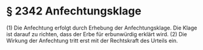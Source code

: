 # § 2342 Anfechtungsklage
(1) Die Anfechtung erfolgt durch Erhebung der Anfechtungsklage. Die Klage ist darauf zu richten, dass der Erbe für erbunwürdig erklärt wird.
(2) Die Wirkung der Anfechtung tritt erst mit der Rechtskraft des Urteils ein.